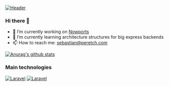 [![Header](https://scontent.fmvd2-1.fna.fbcdn.net/v/t1.0-9/39913645_234351214090276_8280407079345192960_o.png?_nc_cat=104&ccb=2&_nc_sid=e3f864&_nc_eui2=AeH8aoNksTJ1LIQlmyCMqVnsOY15XIhqfuU5jXlciGp-5Xcaj7E-CjBtP3hcbpY8Odc&_nc_ohc=5kyns8nhlBUAX8jLjCD&_nc_ht=scontent.fmvd2-1.fna&oh=9893e89cf46d4bffb82989e4dc3aba19&oe=5FFF1C69 "Header")](https://peretch.com/)


### Hi there 👋

- 🔭 I’m currently working on [Nowports](https://nowports.com)
- 🌱 I’m currently learning architecture structures for big express backends
- 📫 How to reach me: sebastian@peretch.com

[![Anurag's github stats](https://github-readme-stats.vercel.app/api?username=peretch&count_private=true&show_icons=true&theme=dark)](https://laravel.com)

### Main technologies

[![Laravel](https://img.shields.io/static/v1?label=&message=Laravel&logo=laravel&logoColor=orange&labelColor=white&color=orange)](https://github.com/peretch/peretch)
[![Laravel](https://img.shields.io/static/v1?label=&message=React&logo=react&logoColor=blue&labelColor=white&color=blue)](https://reactjs.org/)
